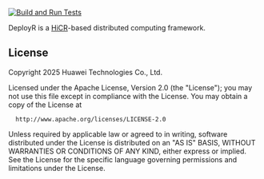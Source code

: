 [![Build and Run Tests](https://github.com/Algebraic-Programming/DeployR/actions/workflows/deployr.yml/badge.svg)](https://github.com/Algebraic-Programming/DeployR/actions/workflows/deployr.yml)


DeployR is a [HiCR](https://github.com/Algebraic-Programming/HiCR)-based distributed computing framework.

## License

Copyright 2025 Huawei Technologies Co., Ltd.

  Licensed under the Apache License, Version 2.0 (the "License");
  you may not use this file except in compliance with the License.
  You may obtain a copy of the License at

      http://www.apache.org/licenses/LICENSE-2.0

  Unless required by applicable law or agreed to in writing, software
  distributed under the License is distributed on an "AS IS" BASIS,
  WITHOUT WARRANTIES OR CONDITIONS OF ANY KIND, either express or implied.
  See the License for the specific language governing permissions and
  limitations under the License.
